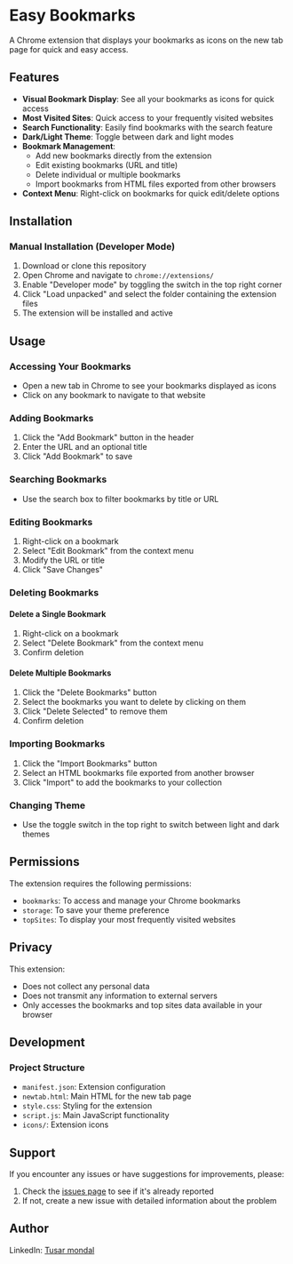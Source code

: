 # Easy Bookmarks

A Chrome extension that displays your bookmarks as icons on the new tab page for quick and easy access.


## Features

- **Visual Bookmark Display**: See all your bookmarks as icons for quick access
- **Most Visited Sites**: Quick access to your frequently visited websites
- **Search Functionality**: Easily find bookmarks with the search feature
- **Dark/Light Theme**: Toggle between dark and light modes
- **Bookmark Management**:
  - Add new bookmarks directly from the extension
  - Edit existing bookmarks (URL and title)
  - Delete individual or multiple bookmarks
  - Import bookmarks from HTML files exported from other browsers
- **Context Menu**: Right-click on bookmarks for quick edit/delete options

## Installation

### Manual Installation (Developer Mode)
1. Download or clone this repository
2. Open Chrome and navigate to `chrome://extensions/`
3. Enable "Developer mode" by toggling the switch in the top right corner
4. Click "Load unpacked" and select the folder containing the extension files
5. The extension will be installed and active

## Usage

### Accessing Your Bookmarks
- Open a new tab in Chrome to see your bookmarks displayed as icons
- Click on any bookmark to navigate to that website

### Adding Bookmarks
1. Click the "Add Bookmark" button in the header
2. Enter the URL and an optional title
3. Click "Add Bookmark" to save

### Searching Bookmarks
- Use the search box to filter bookmarks by title or URL

### Editing Bookmarks
1. Right-click on a bookmark
2. Select "Edit Bookmark" from the context menu
3. Modify the URL or title
4. Click "Save Changes"

### Deleting Bookmarks
#### Delete a Single Bookmark
1. Right-click on a bookmark
2. Select "Delete Bookmark" from the context menu
3. Confirm deletion

#### Delete Multiple Bookmarks
1. Click the "Delete Bookmarks" button
2. Select the bookmarks you want to delete by clicking on them
3. Click "Delete Selected" to remove them
4. Confirm deletion

### Importing Bookmarks
1. Click the "Import Bookmarks" button
2. Select an HTML bookmarks file exported from another browser
3. Click "Import" to add the bookmarks to your collection

### Changing Theme
- Use the toggle switch in the top right to switch between light and dark themes

## Permissions

The extension requires the following permissions:
- `bookmarks`: To access and manage your Chrome bookmarks
- `storage`: To save your theme preference
- `topSites`: To display your most frequently visited websites

## Privacy

This extension:
- Does not collect any personal data
- Does not transmit any information to external servers
- Only accesses the bookmarks and top sites data available in your browser

## Development

### Project Structure
- `manifest.json`: Extension configuration
- `newtab.html`: Main HTML for the new tab page
- `style.css`: Styling for the extension
- `script.js`: Main JavaScript functionality
- `icons/`: Extension icons

## Support

If you encounter any issues or have suggestions for improvements, please:
1. Check the [issues page](https://github.com/tusar-003/easy-bookmarks/issues) to see if it's already reported
2. If not, create a new issue with detailed information about the problem


## Author

LinkedIn: [Tusar mondal](https://www.linkedin.com/in/tusarmondal/)